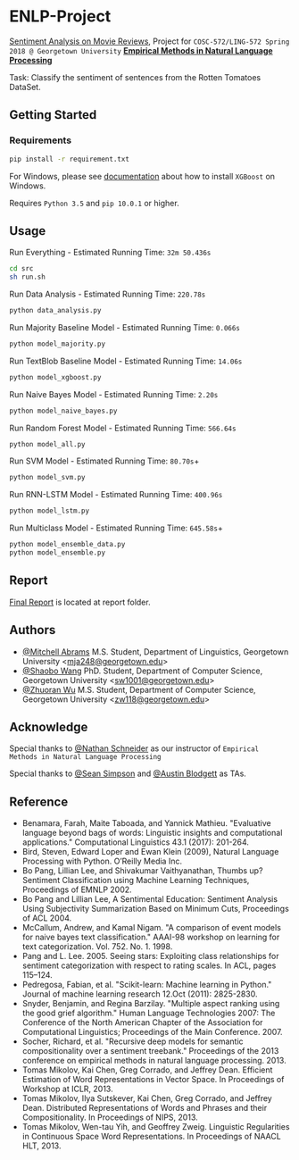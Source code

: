 # ENLP-Project

[Sentiment Analysis on Movie Reviews](https://www.kaggle.com/c/sentiment-analysis-on-movie-reviews), 
Project for `COSC-572/LING-572 Spring 2018 @ Georgetown University` **[Empirical Methods in Natural Language Processing](http://people.cs.georgetown.edu/cosc572/s18/schedule.html)**

Task: Classify the sentiment of sentences from the Rotten Tomatoes DataSet.

## Getting Started

### Requirements

```bash
pip install -r requirement.txt
```

For Windows, please see [documentation](http://xgboost.readthedocs.io/en/latest/build.html#building-on-windows) about how to install `XGBoost` on Windows.

Requires `Python 3.5` and `pip 10.0.1` or higher.

## Usage

Run Everything - Estimated Running Time: `32m 50.436s`
```bash
cd src
sh run.sh
```

Run Data Analysis - Estimated Running Time: `220.78s`
```bash
python data_analysis.py
```

Run Majority Baseline Model - Estimated Running Time: `0.066s`
```bash
python model_majority.py
```

Run TextBlob Baseline Model - Estimated Running Time: `14.06s`
```bash
python model_xgboost.py
```

Run Naive Bayes Model - Estimated Running Time: `2.20s`
```bash
python model_naive_bayes.py
```

Run Random Forest Model - Estimated Running Time: `566.64s`
```bash
python model_all.py
```

Run SVM Model - Estimated Running Time: `80.70s`+
```bash
python model_svm.py
```

Run RNN-LSTM Model - Estimated Running Time: `400.96s`
```bash
python model_lstm.py
```

Run Multiclass Model - Estimated Running Time: `645.58s`+
```bash
python model_ensemble_data.py
python model_ensemble.py
```

## Report

[Final Report](https://github.com/sw1001/ENLP-Project/tree/master/report/related_work) is located at report folder.

## Authors

* [@Mitchell Abrams](https://github.com/mjabrams) M.S. Student, Department of Linguistics, Georgetown University <[mja248@georgetown.edu](mailto:mja248@georgetown.edu)>
* [@Shaobo Wang](https://github.com/sw1001) PhD. Student, Department of Computer Science, Georgetown University <[sw1001@georgetown.edu](mailto:sw1001@georgetown.edu)>
* [@Zhuoran Wu](https://github.com/WuZhuoran) M.S. Student, Department of Computer Science, Georgetown University <[zw118@georgetown.edu](mailto:zw118@georgetown.edu)>

## Acknowledge

Special thanks to [@Nathan Schneider](http://people.cs.georgetown.edu/nschneid/) as our instructor of `Empirical Methods in Natural Language Processing `

Special thanks to [@Sean Simpson](http://www.seanskylersimpson.com/) and [@Austin Blodgett](http://www.austinblodgett.name/) as TAs.

## Reference

* Benamara, Farah, Maite Taboada, and Yannick Mathieu. "Evaluative language beyond bags of words: Linguistic insights and computational applications." Computational Linguistics 43.1 (2017): 201-264.
* Bird, Steven, Edward Loper and Ewan Klein (2009), Natural Language Processing with Python. O’Reilly Media Inc.
* Bo Pang, Lillian Lee, and Shivakumar Vaithyanathan, Thumbs up? Sentiment Classification using Machine Learning Techniques, Proceedings of EMNLP 2002.
* Bo Pang and Lillian Lee, A Sentimental Education: Sentiment Analysis Using Subjectivity Summarization Based on Minimum Cuts, Proceedings of ACL 2004.
* McCallum, Andrew, and Kamal Nigam. "A comparison of event models for naive bayes text classification." AAAI-98 workshop on learning for text categorization. Vol. 752. No. 1. 1998.
* Pang and L. Lee. 2005. Seeing stars: Exploiting class relationships for sentiment categorization with respect to rating scales. In ACL, pages 115–124.
* Pedregosa, Fabian, et al. "Scikit-learn: Machine learning in Python." Journal of machine learning research 12.Oct (2011): 2825-2830.
* Snyder, Benjamin, and Regina Barzilay. "Multiple aspect ranking using the good grief algorithm." Human Language Technologies 2007: The Conference of the North American Chapter of the Association for Computational Linguistics; Proceedings of the Main Conference. 2007.
* Socher, Richard, et al. "Recursive deep models for semantic compositionality over a sentiment treebank." Proceedings of the 2013 conference on empirical methods in natural language processing. 2013.
* Tomas Mikolov, Kai Chen, Greg Corrado, and Jeffrey Dean. Efficient Estimation of Word Representations in Vector Space. In Proceedings of Workshop at ICLR, 2013.
* Tomas Mikolov, Ilya Sutskever, Kai Chen, Greg Corrado, and Jeffrey Dean. Distributed Representations of Words and Phrases and their Compositionality. In Proceedings of NIPS, 2013.
* Tomas Mikolov, Wen-tau Yih, and Geoffrey Zweig. Linguistic Regularities in Continuous Space Word Representations. In Proceedings of NAACL HLT, 2013.
